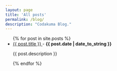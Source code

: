 ```yaml
---
layout: page
title: 'All posts'
permalink: /blog/
description: "Codakuma Blog."
---
```


<ul>
  {% for post in site.posts %}
    <li>
      <a href="{{ post.url }}">
        {{ post.title }}
      </a>
      - <strong>{{ post.date | date_to_string }}</strong>
      <p>{{ post.description }}</p>
    </li>
  {% endfor %}
</ul>